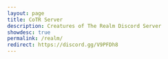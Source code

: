 ```yaml
---
layout: page
title: CoTR Server
description: Creatures of The Realm Discord Server
showdesc: true
permalink: /realm/
redirect: https://discord.gg/V9PFDh8
---
```

